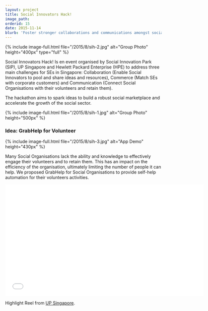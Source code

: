 ```yaml
---
layout: project
title: Social Innovators Hack!
image_path: 
orderid: 15
date: 2015-11-14
blurb: 'Foster stronger collaborations and communications amongst social innovators, and accelerate growth of social sector through robust marketplace'
---
```

{% include image-full.html file="/2015/8/sih-2.jpg" alt="Group Photo" height="400px" type="full" %}
<p class='sublead'>Social Innovators Hack! Is en event organised by Social Innovation Park (SIP), UP Singapore and Hewlett Packard Enterprise (HPE) to address three main challenges for SEs in Singapore: Collaboration (Enable Social Innovators to pool and share ideas and resources), Commerce (Match SEs with corporate customers) and Communication (Connect Social Organisations with their volunteers and retain them).</p>

The hackathon aims to spark ideas to build a robust social marketplace and accelerate the growth of the social sector. 
<!--more-->
{% include image-full.html file="/2015/8/sih-1.jpg" alt="Group Photo" height="500px"  %}

### Idea: GrabHelp for Volunteer

{% include image-full.html file="/2015/8/sih-3.jpg" alt="App Demo" height="430px"  %}

Many Social Organisations lack the ability and knowledge to effectively engage their volunteers and to retain them. This has an impact on the efficiency of the organisation, ultimately limiting the number of people it can help. We proposed GrabHelp for Social Organisations to provide self-help automation for their volunteers activities.

<iframe src="//player.vimeo.com/video/161571016?title=0&amp;byline=0&amp;portrait=0" width="640" height="360" frameborder="0" webkitallowfullscreen mozallowfullscreen allowfullscreen></iframe>
<p>Highlight Reel from <a href="http://www.upsingapore.com/events/social-innovators-hack/">UP Singapore</a>.</p>